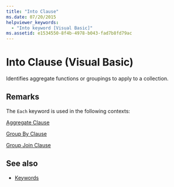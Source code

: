 ```yaml
---
title: "Into Clause"
ms.date: 07/20/2015
helpviewer_keywords: 
  - "Into keyword [Visual Basic]"
ms.assetid: e1534550-8f4b-4978-b043-fad7b8fd79ac
---
```

# Into Clause (Visual Basic)

Identifies aggregate functions or groupings to apply to a collection.  
  
## Remarks  

 The `Each` keyword is used in the following contexts:  
  
 [Aggregate Clause](../queries/aggregate-clause.md)  
  
 [Group By Clause](../queries/group-by-clause.md)  
  
 [Group Join Clause](../queries/group-join-clause.md)  
  
## See also

- [Keywords](../keywords/index.md)
